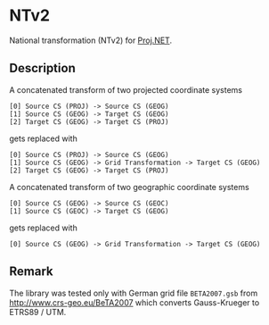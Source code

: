 # NTv2
National transformation (NTv2) for [Proj.NET](https://github.com/NetTopologySuite/ProjNet4GeoAPI).

## Description

A concatenated transform of two projected coordinate systems
```
[0] Source CS (PROJ) -> Source CS (GEOG)
[1] Source CS (GEOG) -> Target CS (GEOG)
[2] Target CS (GEOG) -> Target CS (PROJ)
```
gets replaced with
```
[0] Source CS (PROJ) -> Source CS (GEOG)
[1] Source CS (GEOG) -> Grid Transformation -> Target CS (GEOG)
[2] Target CS (GEOG) -> Target CS (PROJ)
```

A concatenated transform of two geographic coordinate systems
```
[0] Source CS (GEOG) -> Source CS (GEOC)
[1] Source CS (GEOC) -> Target CS (GEOG)
```
gets replaced with
```
[0] Source CS (GEOG) -> Grid Transformation -> Target CS (GEOG)
```

## Remark

The library was tested only with German grid file `BETA2007.gsb` from http://www.crs-geo.eu/BeTA2007 which converts Gauss-Krueger to ETRS89 / UTM.
